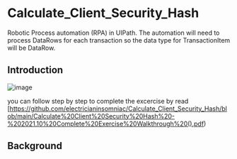# Calculate_Client_Security_Hash
Robotic Process automation (RPA) in UIPath. The automation will need to process DataRows for each transaction so the data type for TransactionItem will be DataRow. 

## Introduction
![image](https://user-images.githubusercontent.com/110273737/212594258-6c622d62-f7a9-4277-9a82-85609b51f040.png)

you can follow step by step to complete the excercise by read [https://github.com/electricianinsomniac/Calculate_Client_Security_Hash/blob/main/Calculate%20Client%20Security%20Hash%20-%202021.10%20Complete%20Exercise%20Walkthrough%20().pdf)

## Background

